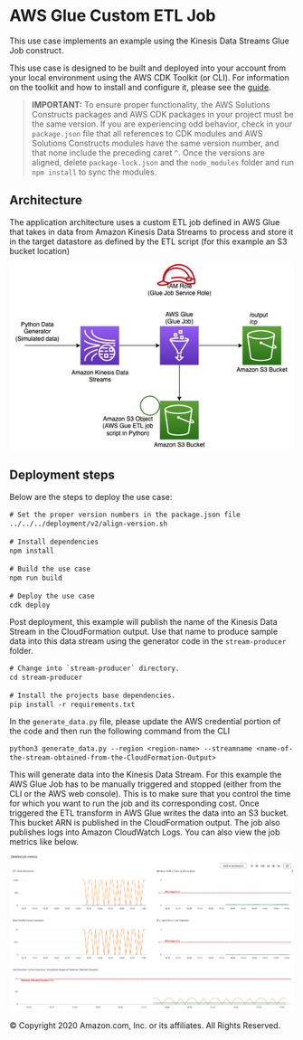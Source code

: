 # AWS Glue Custom ETL Job

This use case implements an example using the Kinesis Data Streams Glue Job construct.

This use case is designed to be built and deployed into your account from your local environment using the AWS CDK Toolkit (or CLI). For information on the toolkit and how to install and configure it, please see the [guide](https://docs.aws.amazon.com/cdk/latest/guide/cli.html).

> **IMPORTANT:** To ensure proper functionality, the AWS Solutions Constructs packages and AWS CDK packages in your project must be the same version. If you are experiencing odd behavior, check in your `package.json` file that all references to CDK modules and AWS Solutions Constructs modules have the same version number, and that none include the preceding caret `^`. Once the versions are aligned, delete `package-lock.json` and the `node_modules` folder and run `npm install` to sync the modules.

## Architecture

The application architecture uses a custom ETL job defined in AWS Glue that takes in data from Amazon Kinesis Data Streams to
process and store it in the target datastore as defined by the ETL script (for this example an S3 bucket location)

![Architecture Diagram](architecture.png)

## Deployment steps

Below are the steps to deploy the use case:

```
# Set the proper version numbers in the package.json file
../../../deployment/v2/align-version.sh

# Install dependencies
npm install

# Build the use case
npm run build

# Deploy the use case
cdk deploy
```

Post deployment, this example will publish the name of the Kinesis Data Stream in the CloudFormation output. Use that name to produce sample data into this data stream using the generator code in the `stream-producer` folder.

```
# Change into `stream-producer` directory.
cd stream-producer

# Install the projects base dependencies.
pip install -r requirements.txt
```

In the `generate_data.py` file, please update the AWS credential portion of the code and then run the following command from the CLI
```
python3 generate_data.py --region <region-name> --streamname <name-of-the-stream-obtained-from-the-CloudFormation-Output>
```

This will generate data into the Kinesis Data Stream. For this example the AWS Glue Job has to be manually triggered and stopped (either from the CLI or
the AWS web console). This is to make sure that you control the time for which you want to run the job and its corresponding cost. Once triggered
the ETL transform in AWS Glue writes the data into an S3 bucket. This bucket ARN is published in the CloudFormation output. The job also publishes logs into Amazon CloudWatch Logs. You can also view the job metrics like below.

![Glue CloudWatch Metrics](metrics.png)

&copy; Copyright 2020 Amazon.com, Inc. or its affiliates. All Rights Reserved.
